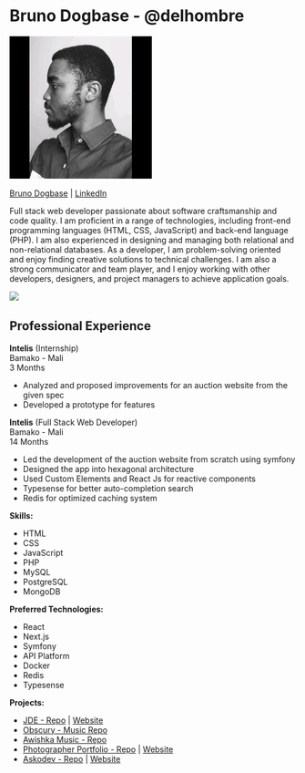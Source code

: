 # Bruno Dogbase - @delhombre

<img src="./img/1666727972775.jpeg" height="250" alt="Bruno Dogbase">

[Bruno Dogbase](https://curriculum-vitae-brunodogbase.vercel.app/) | [LinkedIn](https://www.linkedin.com/in/bruno-dogbase/)

Full stack web developer passionate about software craftsmanship and code quality. I am proficient in a range of technologies, including front-end programming languages (HTML, CSS, JavaScript) and back-end language (PHP). I am also experienced in designing and managing both relational and non-relational databases. As a developer, I am problem-solving oriented and enjoy finding creative solutions to technical challenges. I am also a strong communicator and team player, and I enjoy working with other developers, designers, and project managers to achieve application goals.

![](https://komarev.com/ghpvc/?username=delhombre&label=PROFILE+VIEWS)

## Professional Experience

**Intelis** (Internship)  
Bamako - Mali  
3 Months

- Analyzed and proposed improvements for an auction website from the given spec
- Developed a prototype for features

**Intelis** (Full Stack Web Developer)  
Bamako - Mali  
14 Months

- Led the development of the auction website from scratch using symfony
- Designed the app into hexagonal architecture
- Used Custom Elements and React Js for reactive components
- Typesense for better auto-completion search
- Redis for optimized caching system

**Skills:**

- HTML
- CSS
- JavaScript
- PHP
- MySQL
- PostgreSQL
- MongoDB

**Preferred Technologies:**

- React
- Next.js
- Symfony
- API Platform
- Docker
- Redis
- Typesense

**Projects:**

- [JDE - Repo](https://github.com/intelis-uemoa/jde) | [Website](https://www.jdemali.com/)
- [Obscury - Music Repo](https://github.com/delhombre/obscury)
- [Awishka Music - Repo](https://github.com/delhombre/awishka-music-symfony)
- [Photographer Portfolio - Repo](https://github.com/delhombre/aly-portfolio) | [Website](https://aly-traore.vercel.app/)
- [Askodev - Repo](https://github.com/delhombre/askodev) | [Website](https://askodev.vercel.app/)
